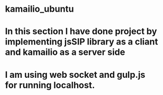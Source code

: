 # kamailio_ubuntu
# In this section I have done project by implementing jsSIP library as a cliant and kamailio as a server side
# I am using web socket and gulp.js for running localhost.
